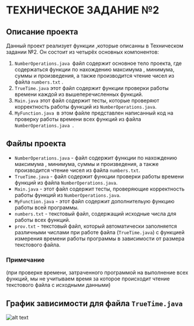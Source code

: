 # ТЕХНИЧЕСКОЕ ЗАДАНИЕ №2

## Описание проекта

Данный проект реализует функции ,которые описанны в Техническом задании №2. Он состоит из четырёх основных компонентов:
1.  `NumberOperations.java `файл содержит основное тело проекта, где содержаться функции по нахождению максимума , минимума, суммы и произведения, а также производится чтение чисел из файла `numbers.txt` .
2. `TrueTime.java` этот файл содержит функции проверки работы времени каждой из вышеперечисленных функций.
3. `Main.java` этот файл содержит тесты, которые проверяют корректность работы функций из `NumberOperations.java`.
4. `MyFunction.java `в этом файле представлен написанный код на проверку работы времени всех функций из файла `NumberOperations.java `.

## Файлы проекта

+ `NumberOperations.java` - файл содержит функции по нахождению максимума , минимума, суммы и произведения, а также производится чтение чисел из файла `numbers.txt`.
+ `TrueTime.java` - файл содержит функции проверки работы времени функций из файла `NumberOperations.java`.
+ `Main.java` - этот файл содержит тесты, проверяющие корректность работы функций из `NumberOperations.java`.
+ `MyFunction.java` - этот файл содержит дополнительую функцию работы всей программы.
+ `numbers.txt` - текстовый файл, содержащий исходные числа для работы всех функций.
+ `prov.txt` - текстовый файл, который автоматически заполняется различными числами при работе файла (`TrueTime.java`) с функцией измерения времени работы программы в зависимости от размера текстового файла.

### Примечание

(при проверке времени, затраченного программой на выполнение всех функций, мы не учитываем время за которое происходит чтение текстового файла с исходными данными)

## График зависимости для файла `TrueTime.java`

![alt text](https://raw.githubusercontent.com/username/projectname/commit/img.png)
